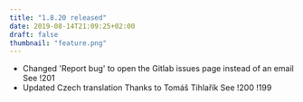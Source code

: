 ```yaml
---
title: "1.8.20 released"
date: 2019-08-14T21:09:25+02:00
draft: false
thumbnail: "feature.png"
---
```


*   Changed 'Report bug' to open the Gitlab issues page instead of an email
    See !201
*   Updated Czech translation
    Thanks to Tomáš Tihlařík
    See !200 !199

